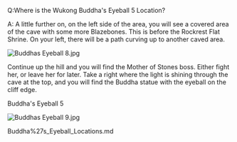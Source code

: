 Q:Where is the Wukong Buddha's Eyeball 5 Location?

A:
A little further on, on the left side of the area, you will see a covered area of the cave with some more Blazebones. This is before the Rockrest Flat Shrine. On your left, there will be a path curving up to another caved area. 

![Buddhas Eyeball 8.jpg](https://oyster.ignimgs.com/mediawiki/apis.ign.com/black-myth-wukong/a/a5/Buddhas_Eyeball_8.jpg)

Continue up the hill and you will find the Mother of Stones boss. Either fight her, or leave her for later. Take a right where the light is shining through the cave at the top, and you will find the Buddha statue with the eyeball on the cliff edge. 

Buddha's Eyeball 5

![Buddhas Eyeball 9.jpg](https://oyster.ignimgs.com/mediawiki/apis.ign.com/black-myth-wukong/a/a6/Buddhas_Eyeball_9.jpg)

Buddha%27s_Eyeball_Locations.md